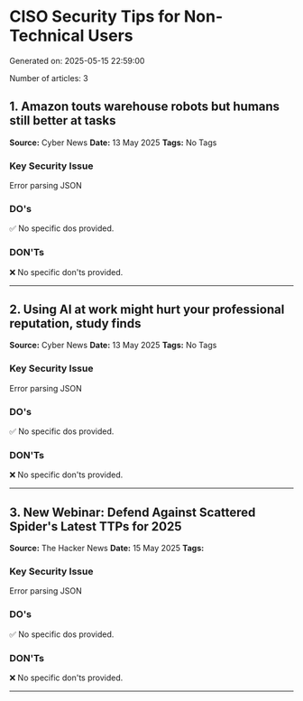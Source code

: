 # CISO Security Tips for Non-Technical Users

Generated on: 2025-05-15 22:59:00

Number of articles: 3

## 1. Amazon touts warehouse robots but humans still better at tasks

**Source:** Cyber News
**Date:** 13 May 2025
**Tags:** No Tags

### Key Security Issue

Error parsing JSON

### DO's

✅ No specific dos provided.

### DON'Ts

❌ No specific don'ts provided.

---

## 2. Using AI at work might hurt your professional reputation, study finds

**Source:** Cyber News
**Date:** 13 May 2025
**Tags:** No Tags

### Key Security Issue

Error parsing JSON

### DO's

✅ No specific dos provided.

### DON'Ts

❌ No specific don'ts provided.

---

## 3. New Webinar: Defend Against Scattered Spider's Latest TTPs for 2025

**Source:** The Hacker News
**Date:** 15 May 2025
**Tags:** 

### Key Security Issue

Error parsing JSON

### DO's

✅ No specific dos provided.

### DON'Ts

❌ No specific don'ts provided.

---


